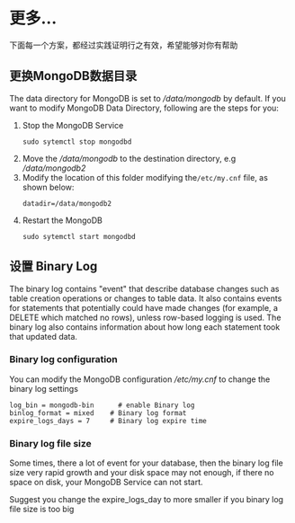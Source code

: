 # 更多...

下面每一个方案，都经过实践证明行之有效，希望能够对你有帮助

## 更换MongoDB数据目录

The data directory for MongoDB is set to */data/mongodb* by default. If you want to modify MongoDB Data Directory, following are the steps for you:

1. Stop the MongoDB Service
   ```shell
   sudo sytemctl stop mongodbd
   ```
2. Move the */data/mongodb* to the destination directory, e.g */data/mongodb2* 
3. Modify the location of this folder modifying the`/etc/my.cnf` file, as shown below:
   ```shell
   datadir=/data/mongodb2
   ```
4. Restart the MongoDB
   ```shell
   sudo sytemctl start mongodbd
   ```


## 设置 Binary Log

The binary log contains "event" that describe database changes such as table creation operations or changes to table data. It also contains events for statements that potentially could have made changes (for example, a DELETE which matched no rows), unless row-based logging is used. The binary log also contains information about how long each statement took that updated data. 

### Binary log configuration

You can modify the MongoDB configuration _/etc/my.cnf_ to change the binary log settings<br />

```
log_bin = mongodb-bin      # enable Binary log
binlog_format = mixed    # Binary log format
expire_logs_days = 7     # Binary log expire time
```

### Binary log file size
Some times, there a lot of event for your database, then the binary log file size very rapid growth and your disk space may not enough, if there no space on disk, your MongoDB Service can not start.

Suggest you change the expire_logs_day to more smaller if you binary log file size is too big